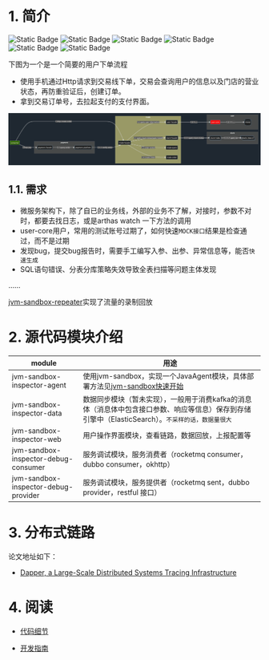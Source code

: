 # 1. 简介

![Static Badge](https://img.shields.io/badge/jvm_sandbox-1.4.0-blue)
![Static Badge](https://img.shields.io/badge/http--yellow)
![Static Badge](https://img.shields.io/badge/dubbo-3.0-red)
![Static Badge](https://img.shields.io/badge/jdbc--green)
![Static Badge](https://img.shields.io/badge/rocket--mq--#CC0033)
![Static Badge](https://img.shields.io/badge/ttl-2.10.2-#660066)

下图为一个是一个简要的用户下单流程

- 使用手机通过Http请求到交易线下单，交易会查询用户的信息以及门店的营业状态，再防重验证后，创建订单。
- 拿到交易订单号，去拉起支付的支付界面。

![flow.png](doc%2Fimg%2Fflow.png)

## 1.1. 需求

- 微服务架构下，除了自已的业务线，外部的业务不了解，对接时，参数不对时，都要去找日志，或是arthas watch 一下方法的调用
- user-core用户，常用的测试账号过期了，如何快速`MOCK接口`结果是检查通过，而不是过期
- 发现bug，提交bug报告时，需要手工编写入参、出参、异常信息等，能否`快速生成`
- SQL语句错误、分表分库策略失效导致全表扫描等问题主体发现

……

[jvm-sandbox-repeater](https://github.com/alibaba/jvm-sandbox-repeater)实现了流量的录制回放

# 2. 源代码模块介绍

| module                               | 用途                                                                                                                   |
|--------------------------------------|----------------------------------------------------------------------------------------------------------------------|
| jvm-sandbox-inspector-agent          | 使用jvm-sandbox，实现一个JavaAgent模块，具体部署方法见[jvm-sandbox快速开始](https://github.com/alibaba/jvm-sandbox/wiki/USER-QUICK-START) |
| jvm-sandbox-inspector-data           | 数据同步模块（暂未实现），一般用于消费kafka的消息体（消息体中包含接口参数、响应等信息）保存到存储引擎中（ElasticSearch）。`不采样的话，数据量很大`                                  |
| jvm-sandbox-inspector-web            | 用户操作界面模块，查看链路，数据回放，上报配置等                                                                                             |
| jvm-sandbox-inspector-debug-consumer | 服务调试模块，服务消费者（rocketmq consumer，dubbo consumer，okhttp）                                                                |
| jvm-sandbox-inspector-debug-provider | 服务调试模块，服务提供者（rocketmq sent，dubbo provider，restful 接口）                                                                |

# 3. 分布式链路

论文地址如下：

- [ Dapper, a Large-Scale Distributed Systems Tracing Infrastructure](https://storage.googleapis.com/gweb-research2023-media/pubtools/pdf/36356.pdf  )

# 4. 阅读

- [代码细节](doc%2Fnotes.md)

- [开发指南](doc%2Fguide.md)